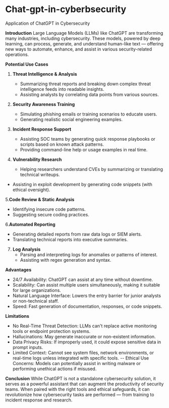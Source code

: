 # Chat-gpt-in-cyberbsecurity

Application of ChatGPT in Cybersecurity

**Introduction**
Large Language Models (LLMs) like ChatGPT are transforming many industries, including cybersecurity. These models, powered by deep learning, can process, generate, and understand human-like text — offering new ways to automate, enhance, and assist in various security-related operations.

**Potential Use Cases**

1. **Threat Intelligence & Analysis**
   - Summarizing threat reports and breaking down complex threat intelligence feeds into readable insights.
   - Assisting analysts by correlating data points from various sources.

2. **Security Awareness Training**
   - Simulating phishing emails or training scenarios to educate users.
   - Generating realistic social engineering examples.

3. **Incident Response Support**
   - Assisting SOC teams by generating quick response playbooks or scripts based on known attack patterns.
   - Providing command-line help or usage examples in real time.

4. **Vulnerability Research**
   - Helping researchers understand CVEs by summarizing or translating technical writeups.
  - Assisting in exploit development by generating code snippets (with ethical oversight).

5.**Code Review & Static Analysis**
   - Identifying insecure code patterns.
   - Suggesting secure coding practices.

6.**Automated Reporting**
   - Generating detailed reports from raw data logs or SIEM alerts.
   - Translating technical reports into executive summaries.

7. **Log Analysis**
   - Parsing and interpreting logs for anomalies or patterns of interest.
   - Assisting with regex generation and syntax.

**Advantages**
- 24/7 Availability: ChatGPT can assist at any time without downtime.
- Scalability: Can assist multiple users simultaneously, making it suitable for large organizations.
- Natural Language Interface: Lowers the entry barrier for junior analysts or non-technical staff.
- Speed: Fast generation of documentation, responses, or code snippets.
  
**Limitations**
- No Real-Time Threat Detection: LLMs can't replace active monitoring tools or endpoint protection systems.
- Hallucinations: May generate inaccurate or non-existent information.
- Data Privacy Risks: If improperly used, it could expose sensitive data in prompt inputs.
- Limited Context: Cannot see system files, network environments, or real-time logs unless integrated with specific tools.
-- Ethical Use Concerns: Models can potentially assist in writing malware or performing unethical actions if misused.
  
**Conclusion**
While ChatGPT is not a standalone cybersecurity solution, it serves as a powerful assistant that can augment the productivity of security teams. When paired with the right tools and ethical safeguards, it can revolutionize how cybersecurity tasks are performed — from training to incident response and research.
